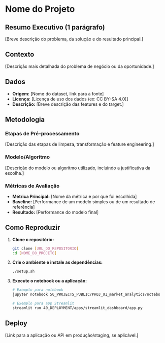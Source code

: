 # Nome do Projeto

## Resumo Executivo (1 parágrafo)

[Breve descrição do problema, da solução e do resultado principal.]

## Contexto

[Descrição mais detalhada do problema de negócio ou da oportunidade.]

## Dados

*   **Origem:** [Nome do dataset, link para a fonte]
*   **Licença:** [Licença de uso dos dados (ex: CC BY-SA 4.0)]
*   **Descrição:** [Breve descrição das features e do target.]

## Metodologia

### Etapas de Pré-processamento

[Descrição das etapas de limpeza, transformação e feature engineering.]

### Modelo/Algoritmo

[Descrição do modelo ou algoritmo utilizado, incluindo a justificativa da escolha.]

### Métricas de Avaliação

*   **Métrica Principal:** [Nome da métrica e por que foi escolhida]
*   **Baseline:** [Performance de um modelo simples ou de um resultado de referência]
*   **Resultado:** [Performance do modelo final]

## Como Reproduzir

1.  **Clone o repositório:**
    ```bash
    git clone [URL_DO_REPOSITORIO]
    cd [NOME_DO_PROJETO]
    ```
2.  **Crie o ambiente e instale as dependências:**
    ```bash
    ./setup.sh
    ```
3.  **Execute o notebook ou a aplicação:**
    ```bash
    # Exemplo para notebook
    jupyter notebook 50_PROJECTS_PUBLIC/PROJ_01_market_analytics/notebook.ipynb

    # Exemplo para app Streamlit
    streamlit run 40_DEPLOYMENT/apps/streamlit_dashboard/app.py
    ```

## Deploy

[Link para a aplicação ou API em produção/staging, se aplicável.]
